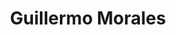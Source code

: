 ---
title: "Guillermo Morales"
url: /huechuraba/guillermo-morales-avenida-americo-vespucio-2/
shop: coche
---